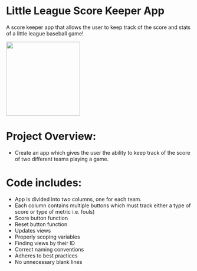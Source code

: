 # Little League Score Keeper App
A score keeper app that allows the user to keep track of the score and stats of a little league baseball game!

<img src="https://github.com/codercarly/LittleLeagueScoreKeeper/blob/master/littleleague_animatted_2.gif" width="200">

# Project Overview:
- Create an app which gives the user the ability to keep track of the score of two different teams playing a game. 

# Code includes:
- App is divided into two columns, one for each team.
- Each column contains multiple buttons which must track either a type of score or type of metric i.e. fouls)
- Score button function
- Reset button function
- Updates views
- Properly scoping variables
- Finding views by their ID
- Correct naming conventions
- Adheres to best practices
- No unnecessary blank lines
